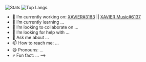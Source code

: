 ![Stats](https://github-readme-stats.vercel.app/api?username=DSGChirag&title_color=246bce&text_color=ffffff&bg_color=000000&include_all_commits=true&hide_border=true&hide_title=true)
![Top Langs](https://github-readme-stats.vercel.app/api/top-langs/?username=DSGChirag&layout=compact&title_color=246bce&text_color=ffffff&bg_color=000000&hide_border=true)

- 🔭 I’m currently working on: [XAVIER#3183](https://discord.com/api/oauth2/authorize?client_id=797524995471441920&permissions=8&scope=bot) || [XAVIER Music#6137](https://discord.com/api/oauth2/authorize?client_id=797075986482331658&permissions=8&scope=bot)
- 🌱 I’m currently learning ...
- 👯 I’m looking to collaborate on ...
- 🤔 I’m looking for help with ...
- 💬 Ask me about ...
- 📫 How to reach me: ...
- 😄 Pronouns: ...
- ⚡ Fun fact: ...
-->
